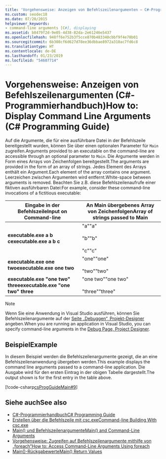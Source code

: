 ```yaml
---
title: 'Vorgehensweise: Anzeigen von Befehlszeilenargumenten – C#-Programmierhandbuch'
ms.custom: seodec18
ms.date: 07/20/2015
helpviewer_keywords:
- command-line arguments [C#], displaying
ms.assetid: b8479f2d-9e05-4d38-82da-2e61246e5437
ms.openlocfilehash: 948ff6e752b3f5cce870b483340cbbf9f4e78b01
ms.sourcegitcommit: 6b308cf6d627d78ee36dbbae8972a310ac7fd6c8
ms.translationtype: HT
ms.contentlocale: de-DE
ms.lasthandoff: 01/23/2019
ms.locfileid: "54607714"
---
```

# <a name="how-to-display-command-line-arguments-c-programming-guide"></a><span data-ttu-id="6d8b0-102">Vorgehensweise: Anzeigen von Befehlszeilenargumenten (C#-Programmierhandbuch)</span><span class="sxs-lookup"><span data-stu-id="6d8b0-102">How to: Display Command Line Arguments (C# Programming Guide)</span></span>
<span data-ttu-id="6d8b0-103">Auf die Argumente, die für eine ausführbare Datei in der Befehlszeile bereitgestellt wurden, können Sie über einen optionalen Parameter für `Main` zugreifen.</span><span class="sxs-lookup"><span data-stu-id="6d8b0-103">Arguments provided to an executable on the command-line are accessible through an optional parameter to `Main`.</span></span> <span data-ttu-id="6d8b0-104">Die Argumente werden in Form eines Arrays von Zeichenfolgen bereitgestellt.</span><span class="sxs-lookup"><span data-stu-id="6d8b0-104">The arguments are provided in the form of an array of strings.</span></span> <span data-ttu-id="6d8b0-105">Jedes Element des Arrays enthält ein Argument.</span><span class="sxs-lookup"><span data-stu-id="6d8b0-105">Each element of the array contains one argument.</span></span> <span data-ttu-id="6d8b0-106">Leerzeichen zwischen Argumenten wird entfernt.</span><span class="sxs-lookup"><span data-stu-id="6d8b0-106">White-space between arguments is removed.</span></span> <span data-ttu-id="6d8b0-107">Beachten Sie z.B. diese Befehlszeilenaufrufe einer fiktiven ausführbaren Datei:</span><span class="sxs-lookup"><span data-stu-id="6d8b0-107">For example, consider these command-line invocations of a fictitious executable:</span></span>  
  
|<span data-ttu-id="6d8b0-108">Eingabe in der Befehlszeile</span><span class="sxs-lookup"><span data-stu-id="6d8b0-108">Input on Command-line</span></span>|<span data-ttu-id="6d8b0-109">An Main übergebenes Array von Zeichenfolgen</span><span class="sxs-lookup"><span data-stu-id="6d8b0-109">Array of strings passed to Main</span></span>|  
|----------------------------|-------------------------------------|  
|<span data-ttu-id="6d8b0-110">**executable.exe a b c**</span><span class="sxs-lookup"><span data-stu-id="6d8b0-110">**executable.exe a b c**</span></span>|<span data-ttu-id="6d8b0-111">"a"</span><span class="sxs-lookup"><span data-stu-id="6d8b0-111">"a"</span></span><br /><br /> <span data-ttu-id="6d8b0-112">"b"</span><span class="sxs-lookup"><span data-stu-id="6d8b0-112">"b"</span></span><br /><br /> <span data-ttu-id="6d8b0-113">"c"</span><span class="sxs-lookup"><span data-stu-id="6d8b0-113">"c"</span></span>|  
|<span data-ttu-id="6d8b0-114">**executable.exe one two**</span><span class="sxs-lookup"><span data-stu-id="6d8b0-114">**executable.exe one two**</span></span>|<span data-ttu-id="6d8b0-115">"one"</span><span class="sxs-lookup"><span data-stu-id="6d8b0-115">"one"</span></span><br /><br /> <span data-ttu-id="6d8b0-116">"two"</span><span class="sxs-lookup"><span data-stu-id="6d8b0-116">"two"</span></span>|  
|<span data-ttu-id="6d8b0-117">**executable.exe "one two" three**</span><span class="sxs-lookup"><span data-stu-id="6d8b0-117">**executable.exe "one two" three**</span></span>|<span data-ttu-id="6d8b0-118">"one two"</span><span class="sxs-lookup"><span data-stu-id="6d8b0-118">"one two"</span></span><br /><br /> <span data-ttu-id="6d8b0-119">"three"</span><span class="sxs-lookup"><span data-stu-id="6d8b0-119">"three"</span></span>|  
  
> [!NOTE]
>  <span data-ttu-id="6d8b0-120">Wenn Sie eine Anwendung in Visual Studio ausführen, können Sie Befehlszeilenargumente auf der [Seite „Debuggen“, Projekt-Designer](/visualstudio/ide/reference/debug-page-project-designer) angeben.</span><span class="sxs-lookup"><span data-stu-id="6d8b0-120">When you are running an application in Visual Studio, you can specify command-line arguments in the [Debug Page, Project Designer](/visualstudio/ide/reference/debug-page-project-designer).</span></span>  
  
## <a name="example"></a><span data-ttu-id="6d8b0-121">Beispiel</span><span class="sxs-lookup"><span data-stu-id="6d8b0-121">Example</span></span>  
 <span data-ttu-id="6d8b0-122">In diesem Beispiel werden die Befehlszeilenargumente gezeigt, die an eine Befehlszeilenanwendung übergeben werden.</span><span class="sxs-lookup"><span data-stu-id="6d8b0-122">This example displays the command line arguments passed to a command-line application.</span></span> <span data-ttu-id="6d8b0-123">Die Ausgabe wird für den ersten Eintrag in der obigen Tabelle dargestellt.</span><span class="sxs-lookup"><span data-stu-id="6d8b0-123">The output shown is for the first entry in the table above.</span></span>  
  
 [!code-csharp[csProgGuideMain#9](../../../csharp/programming-guide/inside-a-program/codesnippet/CSharp/how-to-display-command-line-arguments_1.cs)]  
  
## <a name="see-also"></a><span data-ttu-id="6d8b0-124">Siehe auch</span><span class="sxs-lookup"><span data-stu-id="6d8b0-124">See also</span></span>

- [<span data-ttu-id="6d8b0-125">C#-Programmierhandbuch</span><span class="sxs-lookup"><span data-stu-id="6d8b0-125">C# Programming Guide</span></span>](../../../csharp/programming-guide/index.md)
- [<span data-ttu-id="6d8b0-126">Erstellen über die Befehlszeile mit csc.exe</span><span class="sxs-lookup"><span data-stu-id="6d8b0-126">Command-line Building With csc.exe</span></span>](../../../csharp/language-reference/compiler-options/command-line-building-with-csc-exe.md)
- [<span data-ttu-id="6d8b0-127">Main() und Befehlszeilenargumente</span><span class="sxs-lookup"><span data-stu-id="6d8b0-127">Main() and Command-Line Arguments</span></span>](../../../csharp/programming-guide/main-and-command-args/index.md)
- [<span data-ttu-id="6d8b0-128">Vorgehensweise: Zugreifen auf Befehlszeilenargumente mithilfe von „foreach“</span><span class="sxs-lookup"><span data-stu-id="6d8b0-128">How to: Access Command-Line Arguments Using foreach</span></span>](../../../csharp/programming-guide/main-and-command-args/how-to-access-command-line-arguments-using-foreach.md)
- [<span data-ttu-id="6d8b0-129">Main()-Rückgabewerte</span><span class="sxs-lookup"><span data-stu-id="6d8b0-129">Main() Return Values</span></span>](../../../csharp/programming-guide/main-and-command-args/main-return-values.md)
